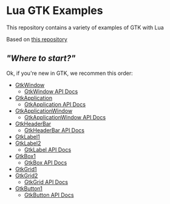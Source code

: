 # Lua GTK Examples

This repository contains a variety of examples of GTK with Lua

Based on [this repository](https://github.com/gerito1/vala-gtk-examples)

## _"Where to start?"_

Ok, if you're new in GTK, we recommen this order:

  - [GtkWindow](GtkWindow.lua)
    * [GtkWindow API Docs][GtkWindow_API]
  - [GtkApplication](GtkApplication.lua)
    * [GtkApplication API Docs][GtkApplication_API]
  - [GtkApplicationWindow](GtkApplicationWindow.lua)
    * [GtkApplicationWindow API Docs][GtkApplicationWindow_API]
  - [GtkHeaderBar](GtkHeaderBar.lua)
    * [GtkHeaderBar API Docs][GtkHeaderBar_API]
  - [GtkLabel1](GtkLabel1.lua)
  - [GtkLabel2](GtkLabel2.lua)
    * [GtkLabel API Docs][GtkLabel_API]
  - [GtkBox1](GtkBox1.lua)
    * [GtkBox API Docs][GtkBox_API]
  - [GtkGrid1](GtkGrid1.lua)
  - [GtkGrid2](GtkGrid2.lua)
    * [GtkGrid API Docs][GtkGrid_API]
  - [GtkButton1](GtkButton1.lua)
    * [GtkButton API Docs][GtkButton_API]

[GtkWindow_API]: https://developer.gnome.org/gtk3/stable/GtkWindow.html
[GtkApplication_API]: https://developer.gnome.org/gtk3/stable/GtkApplication.html
[GtkApplicationWindow_API]: https://developer.gnome.org/gtk3/stable/GtkApplicationWindow.html
[GtkHeaderBar_API]: https://developer.gnome.org/gtk3/stable/GtkHeaderBar.html
[GtkLabel_API]: https://developer.gnome.org/gtk3/stable/GtkLabel.html
[GtkButton_API]: https://developer.gnome.org/gtk3/stable/GtkButton.html
[GtkBox_API]: https://developer.gnome.org/gtk3/stable/GtkBox.html
[GtkGrid_API]: https://developer.gnome.org/gtk3/stable/GtkGrid.html